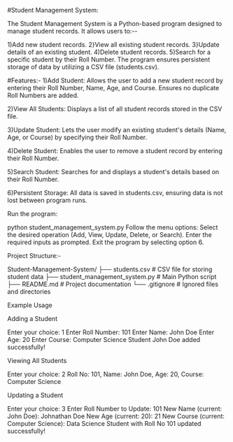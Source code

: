 #Student Management System:


The Student Management System is a Python-based program designed to manage student records.
It allows users to:--

1)Add new student records.
2}View all existing student records.
3}Update details of an existing student.
4)Delete student records.
5)Search for a specific student by their Roll Number.
The program ensures persistent storage of data by utilizing a CSV file (students.csv).

#Features:-
1)Add Student:
Allows the user to add a new student record by entering their Roll Number, Name, Age, and Course.
Ensures no duplicate Roll Numbers are added.

2)View All Students:
Displays a list of all student records stored in the CSV file.

3)Update Student:
Lets the user modify an existing student's details (Name, Age, or Course) by specifying their Roll Number.

4)Delete Student:
Enables the user to remove a student record by entering their Roll Number.

5)Search Student:
Searches for and displays a student's details based on their Roll Number.

6)Persistent Storage:
All data is saved in students.csv, ensuring data is not lost between program runs.

Run the program:

python student_management_system.py
Follow the menu options:
Select the desired operation (Add, View, Update, Delete, or Search).
Enter the required inputs as prompted.
Exit the program by selecting option 6.

Project Structure:-

Student-Management-System/
├── students.csv                # CSV file for storing student data
├── student_management_system.py # Main Python script
├── README.md                   # Project documentation
└── .gitignore                  # Ignored files and directories

Example Usage

Adding a Student

Enter your choice: 1
Enter Roll Number: 101
Enter Name: John Doe
Enter Age: 20
Enter Course: Computer Science
Student John Doe added successfully!

Viewing All Students

Enter your choice: 2
Roll No: 101, Name: John Doe, Age: 20, Course: Computer Science

Updating a Student

Enter your choice: 3
Enter Roll Number to Update: 101
New Name (current: John Doe): Johnathan Doe
New Age (current: 20): 21
New Course (current: Computer Science): Data Science
Student with Roll No 101 updated successfully!


